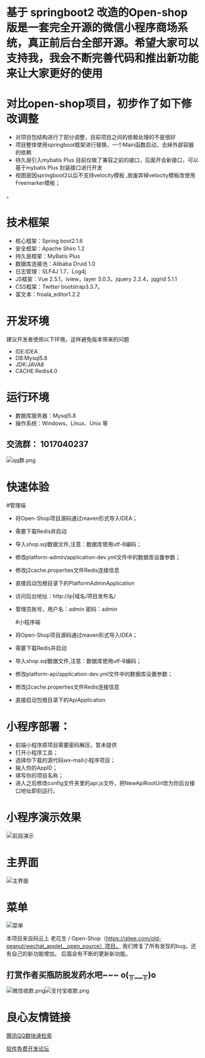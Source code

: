 # 基于 springboot2 改造的Open-shop 版是一套完全开源的微信小程序商场系统，真正前后台全部开源。希望大家可以支持我，我会不断完善代码和推出新功能来让大家更好的使用



# 对比open-shop项目，初步作了如下修改调整
* 对项目包结构进行了部分调整，目前项目之间的依赖处理的不是很好
* 项目整体使用springboot框架进行替换，一个Main函数启动，去掉外部容器的依赖
* 持久层引入mybatis Plus 目前仅做了兼容之前的接口，后面开会新接口，可以基于mybatis Plus 封装接口进行开发
* 视图层因springboot2以后不支持velocity模板 ,故废弃掉velocity模板改使用Freemarker模板；

。

# 技术框架
* 核心框架：Spring boot2.1.6
* 安全框架：Apache Shiro 1.2
* 持久层框架：MyBatis Plus
* 数据库连接池：Alibaba Druid 1.0
* 日志管理：SLF4J 1.7、Log4j
* JS框架：Vue 2.5.1，iview，layer 3.0.3，jquery 2.2.4，jqgrid 5.1.1 
* CSS框架：Twitter bootstrap3.3.7。
* 富文本：froala_editor1.2.2

# 开发环境
建议开发者使用以下环境，这样避免版本带来的问题
* IDE:IDEA
* DB:Mysql5.8
* JDK:JAVA8
* CACHE:Redis4.0

# 运行环境
* 数据库服务器：Mysql5.8
* 操作系统：Windows、Linux、Unix 等

## 交流群： 1017040237
![qq群.png](doc/群.jpg) 



# 快速体验

  #管理端
* 将Open-Shop项目源码通过maven形式导入IDEA；
* 需要下载Redis并启动
* 导入shop.sql数据文件,注意：数据库使用utf-8编码； 
* 修改platform-admin/application-dev.yml文件中的数据库设置参数；
* 修改j2cache.properties文件Redis连接信息
* 直接启动包根目录下的PlatformAdminApplication
* 访问后台地址：http://ip|域名/项目发布名/
* 管理员账号，用户名：admin 密码：admin


  #小程序端
* 将Open-Shop项目源码通过maven形式导入IDEA；
* 需要下载Redis并启动
* 导入shop.sql数据文件,注意：数据库使用utf-8编码； 
* 修改platform-api/application-dev.yml文件中的数据库设置参数；
* 修改j2cache.properties文件Redis连接信息
* 直接启动包根目录下的ApiApplication


# 小程序部署：
* 前端小程序原项目需要密码解压，暂未提供
* 打开小程序工具；
* 选择你下载的源代码wx-mall小程序项目；
* 输入你的AppID；
* 填写你的项目名称；
* 进入之后修改config文件夹里的api.js文件，把NewApiRootUrl改为你后台接口地址即刻运行。

# 小程序演示效果
![](https://images.gitee.com/uploads/images/2019/0625/104952_f9964aa6_1293644.png "前段演示")

# 主界面
![主界面](https://images.gitee.com/uploads/images/2019/0223/145546_1c4fc356_1293644.jpeg "主界面，插件商城")
# 菜单
![菜单](https://images.gitee.com/uploads/images/2019/0223/145541_2a1e5aba_1293644.png "菜单1")

本项目来自码云上 老花生 / Open-Shop（https://gitee.com/old-peanut/wechat_applet__open_source）项目。
我们修复了所有发现的bug，还有自己的新功能增加。
后面会有不断的更新新功能。

## 打赏作者买瓶防脱发药水吧~~~ o(╥﹏╥)o
![微信收款.png](doc/微信收款.png)![支付宝收款.png](doc/支付宝收款.png)





 # 良心友情链接

[腾讯QQ群快速检索](http://u.720life.cn/s/8cf73f7c)

[软件免费开发论坛](http://u.720life.cn/s/bbb01dc0)